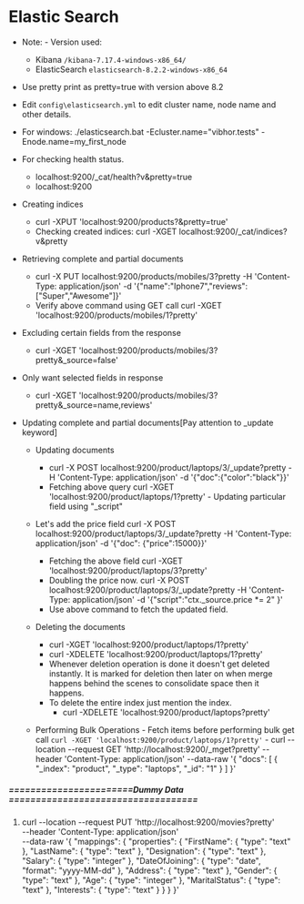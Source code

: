 # Elastic Search
   - Note:
    - Version used:
     - Kibana `/kibana-7.17.4-windows-x86_64/`
     - ElasticSearch `elasticsearch-8.2.2-windows-x86_64`  
   - Use pretty print as pretty=true with version above 8.2
   - Edit `config\elasticsearch.yml` to edit cluster name, node name and other details. 

   - For windows: ./elasticsearch.bat -Ecluster.name="vibhor.tests" -Enode.name=my_first_node
   - For checking health status.
     - localhost:9200/_cat/health?v&pretty=true
     - localhost:9200
   - Creating indices
     - curl -XPUT 'localhost:9200/products?&pretty=true'
     - Checking created indices: curl -XGET localhost:9200/_cat/indices?v&pretty
   - Retrieving complete and partial documents
     - curl -X PUT localhost:9200/products/mobiles/3?pretty -H 'Content-Type: application/json' -d '{"name":"Iphone7","reviews":["Super","Awesome"]}'
     - Verify above command using GET call curl -XGET 'localhost:9200/products/mobiles/1?pretty'
   - Excluding certain fields from the response
     - curl -XGET 'localhost:9200/products/mobiles/3?pretty&_source=false'
   - Only want selected fields in response
     - curl -XGET 'localhost:9200/products/mobiles/3?pretty&_source=name,reviews'
   - Updating complete and partial documents[Pay attention to _update keyword]
     - Updating documents
       - curl -X POST localhost:9200/product/laptops/3/_update?pretty -H 'Content-Type: application/json' -d '{"doc":{"color":"black"}}'
       - Fetching above query curl -XGET 'localhost:9200/product/laptops/1?pretty' 
    - Updating particular field using "_script"
     - Let's add the price field
          curl -X POST localhost:9200/product/laptops/3/_update?pretty -H 'Content-Type: application/json' -d '{"doc":      {"price":15000}}'
       - Fetching the above field curl -XGET 'localhost:9200/product/laptops/3?pretty'
       - Doubling the price now.
          curl -X POST localhost:9200/product/laptops/3/_update?pretty -H 'Content-Type: application/json' -d  '{"script":"ctx._source.price *= 2" }'
       - Use above command to fetch the updated field.
     - Deleting the documents
         - curl -XGET 'localhost:9200/product/laptops/1?pretty'
         - curl -XDELETE 'localhost:9200/product/laptops/1?pretty'
         - Whenever deletion operation is done it doesn't get deleted instantly. It is marked for deletion then later on when merge  happens behind the scenes to consolidate space then it happens.
       - To delete the entire index just mention the index.
         - curl -XDELETE 'localhost:9200/product/laptops?pretty'
       
     - Performing Bulk Operations
	- Fetch items before performing bulk get call 
      `curl -XGET 'localhost:9200/product/laptops/1?pretty'`
	- curl --location --request GET 'http://localhost:9200/_mget?pretty' --header 'Content-Type: application/json' --data-raw '{
         "docs": [
           {
               "_index": "product",
               "_type": "laptops",
               "_id": "1"
           }
            ]
       }'
   ##### =======================Dummy Data ===================================
   1. curl --location --request PUT 'http://localhost:9200/movies?pretty' \
      --header 'Content-Type: application/json' \
      --data-raw '{
      "mappings": {
      "properties": {
      "FirstName": {
      "type": "text"
      },
      "LastName": {
      "type": "text"
      },
      "Designation": {
      "type": "text"
      },
      "Salary": {
      "type": "integer"
      },
      "DateOfJoining": {
      "type": "date",
      "format": "yyyy-MM-dd"
      },
      "Address": {
      "type": "text"
      },
      "Gender": {
      "type": "text"
      },
      "Age": {
      "type": "integer"
      },
      "MaritalStatus": {
      "type": "text"
      },
      "Interests": {
      "type": "text"
      }
      }
      }
      }'
        
